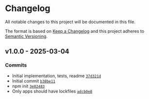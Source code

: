 # Changelog

All notable changes to this project will be documented in this file.

The format is based on [Keep a Changelog](https://keepachangelog.com/en/1.0.0/)
and this project adheres to [Semantic Versioning](https://semver.org/spec/v2.0.0.html).

## v1.0.0 - 2025-03-04

### Commits

- Initial implementation, tests, readme [`37d321d`](https://github.com/es-shims/Array.isArray/commit/37d321d3c5594cf6b7ce57466cdac6e28bc2c3b4)
- Initial commit [`b38be11`](https://github.com/es-shims/Array.isArray/commit/b38be111c2ace2ac311cc4071a569dfec2e67fdf)
- npm init [`3e82483`](https://github.com/es-shims/Array.isArray/commit/3e82483b0e274b596681943f66c254f9c74dc26e)
- Only apps should have lockfiles [`adcb0e8`](https://github.com/es-shims/Array.isArray/commit/adcb0e82b517332ebe2cd0c68adea11936522a83)
